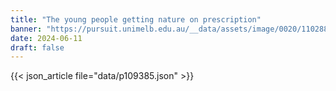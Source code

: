 ```yaml
---
title: "The young people getting nature on prescription"
banner: "https://pursuit.unimelb.edu.au/__data/assets/image/0020/110288/5BushwalkingMentalHealth-ezgif.com-video-to-gif-converter.gif"
date: 2024-06-11
draft: false
---
```


{{< json_article file="data/p109385.json" >}}